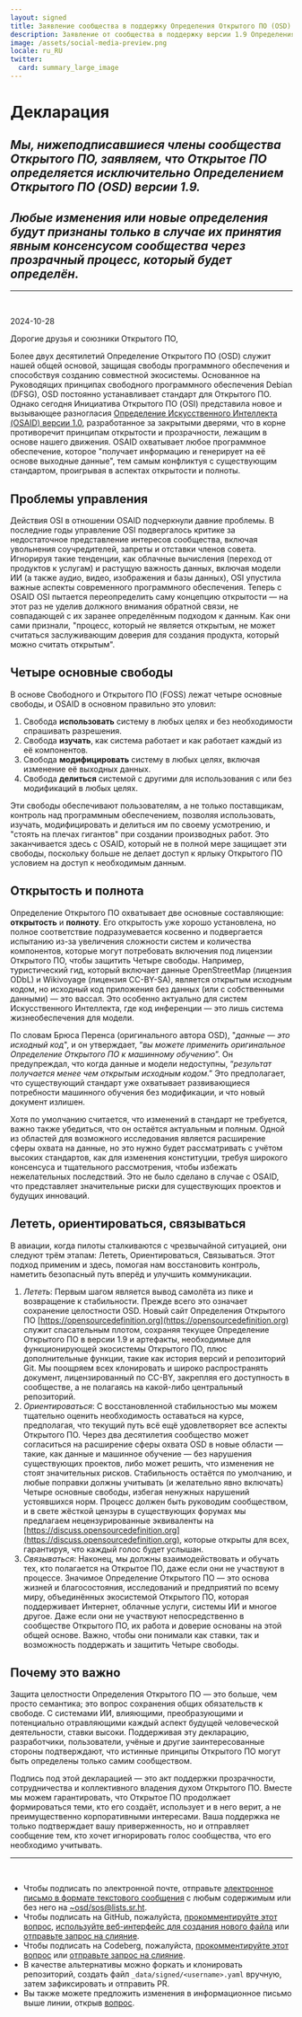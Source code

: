 ```yaml
---
layout: signed
title: Заявление сообщества в поддержку Определения Открытого ПО (OSD)
description: Заявление от сообщества в поддержку версии 1.9 Определения Открытого ПО (OSD)
image: /assets/social-media-preview.png
locale: ru_RU
twitter:
  card: summary_large_image
---
```


# **Декларация**

## *Мы, нижеподписавшиеся члены сообщества Открытого ПО, заявляем, что Открытое ПО определяется исключительно Определением Открытого ПО (OSD) версии 1.9.*

## *Любые изменения или новые определения будут признаны только в случае их принятия явным консенсусом сообщества через прозрачный процесс, который будет определён.*

---
<br>

2024-10-28

Дорогие друзья и союзники Открытого ПО,

Более двух десятилетий Определение Открытого ПО (OSD) служит нашей общей основой, защищая свободы программного обеспечения и способствуя созданию совместной экосистемы. Основанное на Руководящих принципах свободного программного обеспечения Debian (DFSG), OSD постоянно устанавливает стандарт для Открытого ПО. Однако сегодня Инициатива Открытого ПО (OSI) представила новое и вызывающее разногласия [Определение Искусственного Интеллекта (OSAID) версии 1.0](https://opensource.org/ai/open-source-ai-definition), разработанное за закрытыми дверями, что в корне противоречит принципам открытости и прозрачности, лежащим в основе нашего движения. OSAID охватывает любое программное обеспечение, которое "получает информацию и генерирует на её основе выходные данные", тем самым конфликтуя с существующим стандартом, проигрывая в аспектах открытости и полноты.

## Проблемы управления

Действия OSI в отношении OSAID подчеркнули давние проблемы. В последние годы управление OSI подвергалось критике за недостаточное представление интересов сообщества, включая увольнения соучредителей, запреты и отставки членов совета. Игнорируя такие тенденции, как облачные вычисления (переход от продуктов к услугам) и растущую важность данных, включая модели ИИ (а также аудио, видео, изображения и базы данных), OSI упустила важные аспекты современного программного обеспечения. Теперь с OSAID OSI пытается переопределить саму концепцию открытости — на этот раз не уделив должного внимания обратной связи, не совпадающей с их заранее определённым подходом к данным. Как они сами признали, "процесс, который не является открытым, не может считаться заслуживающим доверия для создания продукта, который можно считать открытым".

## Четыре основные свободы

В основе Свободного и Открытого ПО (FOSS) лежат четыре основные свободы, и OSAID в основном правильно это уловил:

1. Свобода **использовать** систему в любых целях и без необходимости спрашивать разрешения.
2. Свобода **изучать**, как система работает и как работает каждый из её компонентов.
3. Свобода **модифицировать** систему в любых целях, включая изменение её выходных данных.
4. Свобода **делиться** системой с другими для использования с или без модификаций в любых целях.

Эти свободы обеспечивают пользователям, а не только поставщикам, контроль над программным обеспечением, позволяя использовать, изучать, модифицировать и делиться им по своему усмотрению, и "стоять на плечах гигантов" при создании производных работ. Это заканчивается здесь с OSAID, который не в полной мере защищает эти свободы, поскольку больше не делает доступ к ярлыку Открытого ПО условием на доступ к необходимым данным.

## Открытость и полнота

Определение Открытого ПО охватывает две основные составляющие: **открытость** и **полноту**. Его открытость уже хорошо установлена, но полное соответствие подразумевается косвенно и подвергается испытанию из-за увеличения сложности систем и количества компонентов, которые могут потребовать включения под лицензии Открытого ПО, чтобы защитить Четыре свободы. Например, туристический гид, который включает данные OpenStreetMap (лицензия ODbL) и Wikivoyage (лицензия CC-BY-SA), является открытым исходным кодом, но исходный код приложения без данных (или с собственными данными) — это вассал. Это особенно актуально для систем Искусственного Интеллекта, где код инференции — это лишь система жизнеобеспечения для модели.

По словам Брюса Перенса (оригинального автора OSD), "*данные — это исходный код*", и он утверждает, “*вы можете применить оригинальное Определение Открытого ПО к машинному обучению*”. Он предупреждал, что когда данные и модели недоступны, “*результат получается менее чем открытым исходным кодом*.” Это предполагает, что существующий стандарт уже охватывает развивающиеся потребности машинного обучения без модификации, и что новый документ излишен.

Хотя по умолчанию считается, что изменений в стандарт не требуется, важно также убедиться, что он остаётся актуальным и полным. Одной из областей для возможного исследования является расширение сферы охвата на данные, но это нужно будет рассматривать с учётом высоких стандартов, как для изменения конституции, требуя широкого консенсуса и тщательного рассмотрения, чтобы избежать нежелательных последствий. Это не было сделано в случае с OSAID, что представляет значительные риски для существующих проектов и будущих инноваций.

## Лететь, ориентироваться, связываться

В авиации, когда пилоты сталкиваются с чрезвычайной ситуацией, они следуют трём этапам: Лететь, Ориентироваться, Связываться. Этот подход применим и здесь, помогая нам восстановить контроль, наметить безопасный путь вперёд и улучшить коммуникации.

1. *Лететь*: Первым шагом является вывод самолёта из пике и возвращение к стабильности. Прежде всего это означает сохранение целостности OSD. Новый сайт Определения Открытого ПО [https://opensourcedefinition.org](https://opensourcedefinition.org) служит спасательным плотом, сохраняя текущее Определение Открытого ПО в версии 1.9 и артефакты, необходимые для функционирующей экосистемы Открытого ПО, плюс дополнительные функции, такие как история версий и репозиторий Git. Мы поощряем всех клонировать и широко распространять документ, лицензированный по CC-BY, закрепляя его доступность в сообществе, а не полагаясь на какой-либо центральный репозиторий.
2. *Ориентироваться*: С восстановленной стабильностью мы можем тщательно оценить необходимость оставаться на курсе, предполагая, что текущий путь всё ещё удовлетворяет все аспекты Открытого ПО. Через два десятилетия сообщество может согласиться на расширение сферы охвата OSD в новые области — такие, как данные и машинное обучение — без нарушения существующих проектов, либо может решить, что изменения не стоят значительных рисков. Стабильность остаётся по умолчанию, и любые поправки должны учитывать (и желательно явно включать) Четыре основные свободы, избегая ненужных нарушений устоявшихся норм. Процесс должен быть руководим сообществом, и в свете жёсткой цензуры в существующих форумах мы предлагаем нецензурированные эквиваленты на [https://discuss.opensourcedefinition.org](https://discuss.opensourcedefinition.org), которые открыты для всех, гарантируя, что каждый голос будет услышан.
3. *Связываться*: Наконец, мы должны взаимодействовать и обучать тех, кто полагается на Открытое ПО, даже если они не участвуют в процессе. Значимое Определение Открытого ПО — это основа жизней и благосостояния, исследований и предприятий по всему миру, объединённых экосистемой Открытого ПО, которая поддерживает Интернет, облачные услуги, системы ИИ и многое другое. Даже если они не участвуют непосредственно в сообществе Открытого ПО, их работа и доверие основаны на этой общей основе. Важно, чтобы они понимали как ставки, так и возможность поддержать и защитить Четыре свободы.

## Почему это важно

Защита целостности Определения Открытого ПО — это больше, чем просто семантика; это вопрос сохранения общих обязательств к свободе. С системами ИИ, влияющими, преобразующими и потенциально отравляющими каждый аспект будущей человеческой деятельности, ставки высоки. Поддерживая эту декларацию, разработчики, пользователи, учёные и другие заинтересованные стороны подтверждают, что истинные принципы Открытого ПО могут быть определены только самим сообществом.

Подпись под этой декларацией — это акт поддержки прозрачности, сотрудничества и коллективного владения духом Открытого ПО. Вместе мы можем гарантировать, что Открытое ПО продолжает формироваться теми, кто его создаёт, использует и в него верит, а не преимущественно корпоративными интересами. Ваша поддержка не только подтверждает вашу приверженность, но и отправляет сообщение тем, кто хочет игнорировать голос сообщества, что его необходимо учитывать.

---
<br>

- Чтобы подписать по электронной почте, отправьте [электронное письмо в формате текстового сообщения](https://useplaintext.email/) с любым содержимым или без него на [~osd/sos@lists.sr.ht](mailto:~osd/sos@lists.sr.ht).
- Чтобы подписать на GitHub, пожалуйста, [прокомментируйте этот вопрос](https://github.com/OpenSourceDefinition/SaveOpenSource/issues/1), [используйте веб-интерфейс для создания нового файла](https://github.com/OpenSourceDefinition/SaveOpenSource/new/master/_data/signed) или [отправьте запрос на слияние](https://github.com/OpenSourceDefinition/SaveOpenSource/pulls).
- Чтобы подписать на Codeberg, пожалуйста, [прокомментируйте этот вопрос](https://codeberg.org/osd/sos/issues/1) или [отправьте запрос на слияние](https://codeberg.org/osd/sos/pulls).
- В качестве альтернативы можно форкать и клонировать репозиторий, создать файл `_data/signed/<username>.yaml` вручную, затем зафиксировать и отправить PR.
- Вы также можете предложить изменения в информационное письмо выше линии, открыв [вопрос](https://codeberg.org/osd/sos/issues).